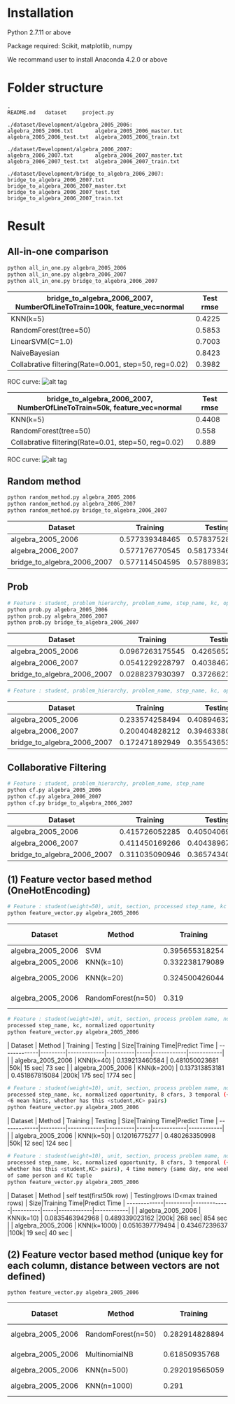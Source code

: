 # Installation
Python 2.7.11 or above

Package required: Scikit, matplotlib, numpy 

We recommand user to install Anaconda 4.2.0 or above

# Folder structure
```ls
.
README.md	dataset		project.py

./dataset/Development/algebra_2005_2006:
algebra_2005_2006.txt		algebra_2005_2006_master.txt	algebra_2005_2006_test.txt	algebra_2005_2006_train.txt

./dataset/Development/algebra_2006_2007:
algebra_2006_2007.txt		algebra_2006_2007_master.txt	algebra_2006_2007_test.txt	algebra_2006_2007_train.txt

./dataset/Development/bridge_to_algebra_2006_2007:
bridge_to_algebra_2006_2007.txt		bridge_to_algebra_2006_2007_master.txt	bridge_to_algebra_2006_2007_test.txt	bridge_to_algebra_2006_2007_train.txt

```


# Result

## All-in-one comparison

```sh
python all_in_one.py algebra_2005_2006
python all_in_one.py algebra_2006_2007
python all_in_one.py bridge_to_algebra_2006_2007
```
| bridge_to_algebra_2006_2007, NumberOfLineToTrain=100k, feature_vec=normal    | Test rmse   |
| ----------|-------------|
| KNN(k=5) | 0.4225|
| RandomForest(tree=50) | 0.5853|
| LinearSVM(C=1.0) | 0.7003|
| NaiveBayesian| 0.8423|
|Collabrative filtering(Rate=0.001, step=50, reg=0.02) | 0.3982 |

ROC curve:
![alt tag](https://raw.githubusercontent.com/leungpeng/cmsc5724_project/master/roc_bridge_to_0607_100kline.png?token=AQjFyqlXh219YLOj_cTbkU-_Tr9T9lONks5YWAR2wA%3D%3D)

| bridge_to_algebra_2006_2007, NumberOfLineToTrain=50k, feature_vec=normal    | Test rmse   |
| ----------|-------------|
| KNN(k=5) | 0.4408|
| RandomForest(tree=50) | 0.558|
|Collabrative filtering(Rate=0.01, step=50, reg=0.02) | 0.889 |

ROC curve:
![alt tag](https://raw.githubusercontent.com/leungpeng/cmsc5724_project/master/roc_bridge_to0607_50kline.png?token=AQjFyk5AuyJfWcbGlnQU0AIDTSCmTtSeks5YVpnLwA%3D%3D)


## Random method
```sh
python random_method.py algebra_2005_2006
python random_method.py algebra_2006_2007
python random_method.py bridge_to_algebra_2006_2007
```

| Dataset      | Training    | Testing  |
| -------------|-------------|----------|
| algebra_2005_2006 | 0.577339348465 | 0.578375289713 |
| algebra_2006_2007 | 0.577176770545 | 0.581733462971 |
| bridge_to_algebra_2006_2007 | 0.577114504595 | 0.578898326215 |

## Prob
```sh
# Feature : student, problem_hierarchy, problem_name, step_name, kc, opportunity
python prob.py algebra_2005_2006
python prob.py algebra_2006_2007
python prob.py bridge_to_algebra_2006_2007
```
| Dataset      | Training    | Testing  |Time|
| -------------|-------------|----------|----|
| algebra_2005_2006 | 0.0967263175545 | 0.426565287948 |0m52.609s|
| algebra_2006_2007 | 0.0541229228797 | 0.40384679442 |2m17.756s|
| bridge_to_algebra_2006_2007 | 0.0288237930397 | 0.372662133708 |11m34.139s|

```sh
# Feature : student, problem_hierarchy, problem_name, step_name, kc, opportunity
```
| Dataset      | Training    | Testing  |
| -------------|-------------|----------|
| algebra_2005_2006 | 0.233574258494 | 0.408946329676 |
| algebra_2006_2007 | 0.200404828212 | 0.39463380799 |
| bridge_to_algebra_2006_2007 | 0.172471892949 | 0.355436539753 |

## Collaborative Filtering
```sh
# Feature : student, problem_hierarchy, problem_name, step_name
python cf.py algebra_2005_2006
python cf.py algebra_2006_2007
python cf.py bridge_to_algebra_2006_2007
```
| Dataset      | Training    | Testing  |
| -------------|-------------|----------|
| algebra_2005_2006 | 0.415726052285 | 0.405040698634 |
| algebra_2006_2007 | 0.411450169266 | 0.4043896756 |
| bridge_to_algebra_2006_2007 | 0.311035090946 | 0.365743405094 |

## (1) Feature vector based method (OneHotEncoding)
```sh
# Feature : student(weight=50), unit, section, processed step_name, kc
python feature_vector.py algebra_2005_2006
```
| Dataset      | Method  | Training    | Testing  | Size|Training Time|Predict Time
| -------------|---------|-------------|----------|-----|------------|------------|
| algebra_2005_2006 | SVM |0.395655318254 | 0.463706747382 |50k|~30 min|     |
| algebra_2005_2006 | KNN(k=10) | 0.332238179089 | 0.517161982612 |50k| 9 sec| 17 sec  |
| algebra_2005_2006 | KNN(k=20) | 0.324500426044 | 0.46722690752 |200k| 147 sec| 558 sec  |
| algebra_2005_2006 | RandomForest(n=50) | 0.319 | 0.607 |50k| 5.7 sec| 0.8 sec  |

```sh
# Feature : student(weight=10), unit, section, process problem name, normalized problem view,
processed step_name, kc, normalized opportunity
python feature_vector.py algebra_2005_2006
```
| Dataset      | Method  | Training    | Testing  | Size|Training Time|Predict Time
| -------------|---------|-------------|----------|-----|------------|------------|  |
| algebra_2005_2006 | KNN(k=40) | 0.139213460584 | 0.481050023681 |50k| 15 sec| 73 sec  |
| algebra_2005_2006 | KNN(k=200) | 0.137313853181 | 0.451867815084 |200k| 175 sec| 1774 sec  |


```sh
# Feature : student(weight=10), unit, section, process problem name, normalized problem view,
processed step_name, kc, normalized opportunity, 8 cfars, 3 temporal (<6 mean cfars,
<6 mean hints, whether has this <student,KC> pairs)
python feature_vector.py algebra_2005_2006
```
| Dataset      | Method  | Training    | Testing  | Size|Training Time|Predict Time
| -------------|---------|-------------|----------|-----|------------|------------|  |
| algebra_2005_2006 | KNN(k=50) | 0.12016775277 | 0.480263350998 |50k| 12 sec| 124 sec |

```sh
# Feature : student(weight=10), unit, section, process problem name, normalized problem view,
processed step_name, kc, normalized opportunity, 8 cfars, 3 temporal (<6 mean cfars, <6 mean hints,
whether has this <student,KC> pairs), 4 time memory {same day, one week, one month, >one month}
of same person and KC tuple
python feature_vector.py algebra_2005_2006
```
| Dataset      | Method  | self test(first50k row)    | Testing(rows ID<max trained rows) | Size|Training Time|Predict Time
| -------------|---------|-------------|----------|-----|------------|------------|  |
| algebra_2005_2006 | KNN(k=10) | 0.0835463942968 | 0.489339023162 |200k| 268 sec| 854 sec |
| algebra_2005_2006 | KNN(k=1000) | 0.0516397779494 | 0.43467239637 |100k| 19 sec| 40 sec |

## (2) Feature vector based method (unique key for each column, distance between vectors are not defined)
```
python feature_vector.py algebra_2005_2006
```
| Dataset      | Method  | Training    | Testing  | Size|Training Time|Predict Time
| -------------|---------|-------------|----------|-----|------------|------------|
| algebra_2005_2006 | RandomForest(n=50) |  0.282914828894 | 0.562234728644 |100k| 1.3 sec| 0.4 sec  |
| algebra_2005_2006 | MultinomialNB |  0.61850935768 | 0.563801780499 |100k| 0.09 sec| 0.05 sec  |
| algebra_2005_2006 | KNN(n=500) | 0.292019565059 | 0.46641692094 |200k| 5 sec| 21 sec  |
| algebra_2005_2006 | KNN(n=1000) | 0.291 | 0.462 |all rows| 146 sec| 1180 sec  |
